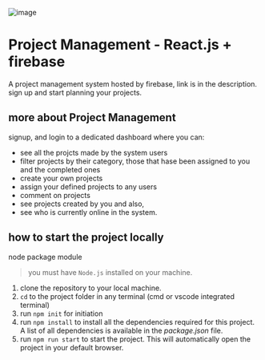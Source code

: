 ![image](https://user-images.githubusercontent.com/91904415/230727075-602748b0-cf88-47b7-9b9a-f2b6bcbe97d2.png)
# Project Management - React.js + firebase

A project management system hosted by firebase, link is in the description. sign up and start planning your projects.


## more about Project Management

signup, and login to a dedicated dashboard where you can:
- see all the projcts made by the system users
- filter projects by their category, those that hase been assigned to you and the completed ones
- create your own projects
- assign your defined projects to any users
- comment on projects
- see projects created by you and also, 
- see who is currently online in the system.

## how to start the project locally

node package module

> you must have  `Node.js`  installed on your machine.

1.  clone the repository to your local machine.
2.  `cd`  to the project folder in any terminal (cmd or vscode integrated terminal)
3.  run  `npm init`  for initiation
4.  run  `npm install`  to install all the dependencies required for this project. A list of all dependencies is available in the  _package.json_  file.
5.  run  `npm run start`  to start the project. This will automatically open the project in your default browser.
